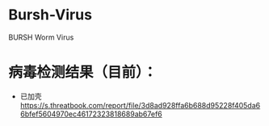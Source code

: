# Bursh-Virus
BURSH Worm Virus
# 病毒检测结果（目前）：
* 已加壳  
<url>https://s.threatbook.com/report/file/3d8ad928ffa6b688d95228f405da66bfef5604970ec46172323818689ab67ef6</url>
